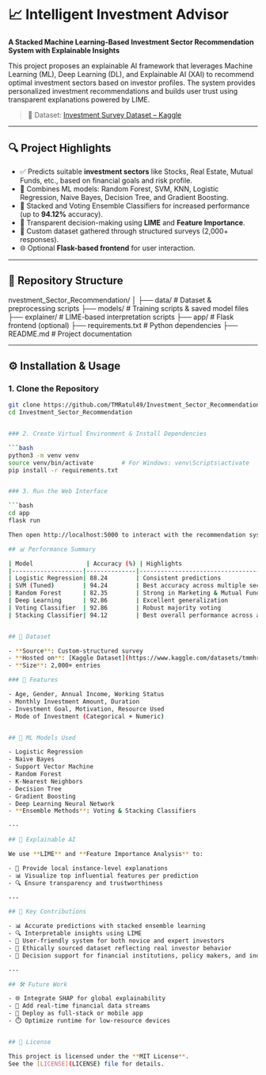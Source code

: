 # 📈 Intelligent Investment Advisor

**A Stacked Machine Learning-Based Investment Sector Recommendation System with Explainable Insights**

This project proposes an explainable AI framework that leverages Machine Learning (ML), Deep Learning (DL), and Explainable AI (XAI) to recommend optimal investment sectors based on investor profiles. The system provides personalized investment recommendations and builds user trust using transparent explanations powered by LIME.

> 📌 Dataset: [Investment Survey Dataset – Kaggle](https://www.kaggle.com/datasets/tmmhratul/investment-survey-dataset)

---

## 🔍 Project Highlights

- ✅ Predicts suitable **investment sectors** like Stocks, Real Estate, Mutual Funds, etc., based on financial goals and risk profile.
- 🤖 Combines ML models: Random Forest, SVM, KNN, Logistic Regression, Naive Bayes, Decision Tree, and Gradient Boosting.
- 🧠 Stacked and Voting Ensemble Classifiers for increased performance (up to **94.12%** accuracy).
- 💬 Transparent decision-making using **LIME** and **Feature Importance**.
- 🧪 Custom dataset gathered through structured surveys (2,000+ responses).
- 🌐 Optional **Flask-based frontend** for user interaction.

---

## 📁 Repository Structure

nvestment_Sector_Recommendation/
│
├── data/ # Dataset & preprocessing scripts
├── models/ # Training scripts & saved model files
├── explainer/ # LIME-based interpretation scripts
├── app/ # Flask frontend (optional)
├── requirements.txt # Python dependencies
├── README.md # Project documentation


---

## ⚙️ Installation & Usage

### 1. Clone the Repository

```bash
git clone https://github.com/TMRatul49/Investment_Sector_Recommendation.git
cd Investment_Sector_Recommendation


### 2. Create Virtual Environment & Install Dependencies

```bash
python3 -m venv venv
source venv/bin/activate        # For Windows: venv\Scripts\activate
pip install -r requirements.txt


### 3. Run the Web Interface

```bash
cd app
flask run

Then open http://localhost:5000 to interact with the recommendation system via a web interface.

## 📊 Performance Summary

| Model               | Accuracy (%) | Highlights                                 |
|--------------------|--------------|--------------------------------------------|
| Logistic Regression| 88.24        | Consistent predictions                     |
| SVM (Tuned)        | 94.24        | Best accuracy across multiple sectors      |
| Random Forest      | 82.35        | Strong in Marketing & Mutual Funds         |
| Deep Learning      | 92.86        | Excellent generalization                   |
| Voting Classifier  | 92.86        | Robust majority voting                     |
| Stacking Classifier| 94.12        | Best overall performance across all sectors|


## 📄 Dataset

- **Source**: Custom-structured survey  
- **Hosted on**: [Kaggle Dataset](https://www.kaggle.com/datasets/tmmhratul/investment-survey-dataset)  
- **Size**: 2,000+ entries  

### 🔑 Features

- Age, Gender, Annual Income, Working Status  
- Monthly Investment Amount, Duration  
- Investment Goal, Motivation, Resource Used  
- Mode of Investment (Categorical + Numeric)


## 🧠 ML Models Used

- Logistic Regression  
- Naive Bayes  
- Support Vector Machine  
- Random Forest  
- K-Nearest Neighbors  
- Decision Tree  
- Gradient Boosting  
- Deep Learning Neural Network  
- **Ensemble Methods**: Voting & Stacking Classifiers  

---

## 🧪 Explainable AI

We use **LIME** and **Feature Importance Analysis** to:

- 🧩 Provide local instance-level explanations  
- 📊 Visualize top influential features per prediction  
- 🔍 Ensure transparency and trustworthiness  

---

## 📌 Key Contributions

- 📊 Accurate predictions with stacked ensemble learning  
- 🔍 Interpretable insights using LIME  
- 🤝 User-friendly system for both novice and expert investors  
- 🧪 Ethically sourced dataset reflecting real investor behavior  
- 💼 Decision support for financial institutions, policy makers, and individuals  

---

## 🛠️ Future Work

- 🌐 Integrate SHAP for global explainability  
- 📡 Add real-time financial data streams  
- 📱 Deploy as full-stack or mobile app  
- ⏱️ Optimize runtime for low-resource devices  


## 📄 License

This project is licensed under the **MIT License**.  
See the [LICENSE](LICENSE) file for details.

